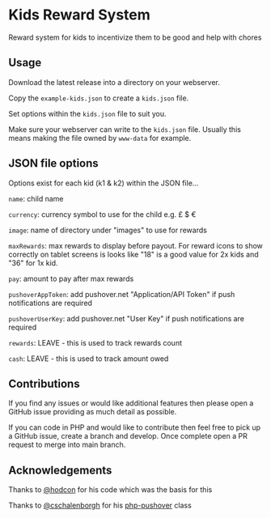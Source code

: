 # Kids Reward System

Reward system for kids to incentivize them to be good and help with chores

## Usage

Download the latest release into a directory on your webserver.

Copy the `example-kids.json` to create a `kids.json` file.

Set options within the `kids.json` file to suit you.

Make sure your webserver can write to the `kids.json` file. Usually this means making the file owned by `www-data` for example.

## JSON file options

Options exist for each kid (k1 & k2) within the JSON file...

`name`: child name

`currency`: currency symbol to use for the child e.g. £ $ €

`image`: name of directory under "images" to use for rewards

`maxRewards`: max rewards to display before payout. For reward icons to show correctly on tablet screens is looks like "18" is a good value for 2x kids and "36" for 1x kid.

`pay`: amount to pay after max rewards

`pushoverAppToken`: add pushover.net "Application/API Token" if push notifications are required

`pushoverUserKey`: add pushover.net "User Key" if push notifications are required

`rewards`: LEAVE - this is used to track rewards count

`cash`: LEAVE - this is used to track amount owed

## Contributions

If you find any issues or would like additional features then please open a GitHub issue providing as much detail as possible.

If you can code in PHP and would like to contribute then feel free to pick up a GitHub issue, create a branch and develop. Once complete open a PR request to merge into main branch.

## Acknowledgements

Thanks to [@hodcon](https://github.com/hodcon) for his code which was the basis for this

Thanks to [@cschalenborgh](https://github.com/cschalenborgh) for his [php-pushover](https://github.com/cschalenborgh/php-pushover) class